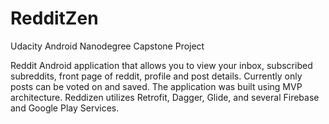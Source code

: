 # RedditZen  
Udacity Android Nanodegree Capstone Project

Reddit Android application that allows you to view your inbox, subscribed subreddits, front page of reddit, profile and post details. Currently only posts can be voted on and saved. The application was built using MVP architecture. Reddizen utilizes Retrofit, Dagger, Glide, and several Firebase and Google Play Services.
